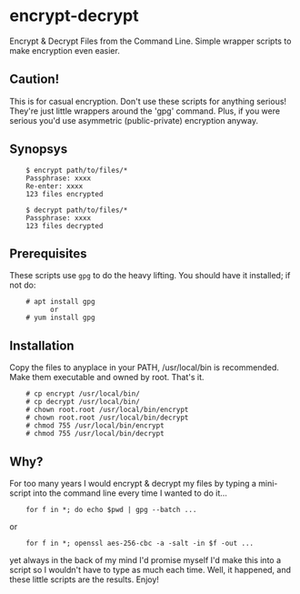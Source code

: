 # encrypt-decrypt
Encrypt &amp; Decrypt Files from the Command Line.
Simple wrapper scripts to make encryption even easier.

## Caution!

This is for casual encryption.  Don't use these scripts for anything serious!
They're just little wrappers around the 'gpg' command.
Plus, if you were serious you'd use asymmetric (public-private) encryption anyway.

## Synopsys

        $ encrypt path/to/files/*
        Passphrase: xxxx
        Re-enter: xxxx
        123 files encrypted

        $ decrypt path/to/files/*
        Passphrase: xxxx
        123 files decrypted


## Prerequisites

These scripts use `gpg` to do the heavy lifting.  You should have it installed; if not do:

        # apt install gpg
              or
        # yum install gpg


## Installation

Copy the files to anyplace in your PATH, /usr/local/bin is recommended.
Make them executable and owned by root.  That's it.

        # cp encrypt /usr/local/bin/
        # cp decrypt /usr/local/bin/
        # chown root.root /usr/local/bin/encrypt
        # chown root.root /usr/local/bin/decrypt
        # chmod 755 /usr/local/bin/encrypt
        # chmod 755 /usr/local/bin/decrypt

## Why?

For too many years I would encrypt & decrypt my files by typing a mini-script
into the command line every time I wanted to do it...

        for f in *; do echo $pwd | gpg --batch ...

or

        for f in *; openssl aes-256-cbc -a -salt -in $f -out ...

yet always in the back of my mind I'd promise myself I'd make this into a script 
so I wouldn't have to type as much each time.  Well, it happened, and these
little scripts are the results.  Enjoy!

